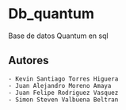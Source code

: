# Db_quantum
Base de datos Quantum en sql 

## Autores
```
- Kevin Santiago Torres Higuera
- Juan Alejandro Moreno Amaya
- Juan Felipe Rodriguez Vasquez
- Simon Steven Valbuena Beltran
````
